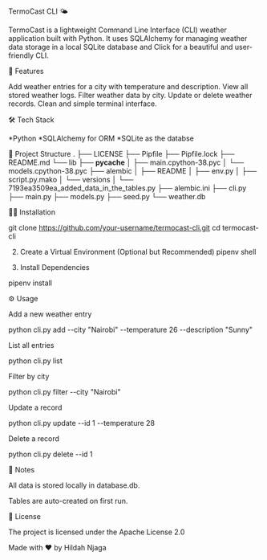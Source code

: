 TermoCast CLI 🌤

TermoCast is a lightweight Command Line Interface (CLI) weather application built with Python. It uses SQLAlchemy for managing weather data storage in a local SQLite database and Click for a beautiful and user-friendly CLI.


🚀 Features

 Add weather entries for a city with temperature and description.
 View all stored weather logs.
 Filter weather data by city.
 Update or delete weather records.
 Clean and simple terminal interface.



🛠 Tech Stack

 *Python
 *SQLAlchemy for ORM
 *SQLite as the databse




 📁 Project Structure
.
├── LICENSE
├── Pipfile
├── Pipfile.lock
├── README.md
└── lib
    ├── __pycache__
    │   ├── main.cpython-38.pyc
    │   └── models.cpython-38.pyc
    ├── alembic
    │   ├── README
    │   ├── env.py
    │   ├── script.py.mako
    │   └── versions
    │       └── 7193ea3509ea_added_data_in_the_tables.py
    ├── alembic.ini
    ├── cli.py
    ├── main.py
    ├── models.py
    ├── seed.py
    └── weather.db

 🧑‍💻 Installation



git clone https://github.com/your-username/termocast-cli.git
cd termocast-cli

2. Create a Virtual Environment (Optional but Recommended)
pipenv shell

3. Install Dependencies

pipenv install


⚙ Usage

Add a new weather entry

python cli.py add --city "Nairobi" --temperature 26 --description "Sunny"

List all entries

python cli.py list

Filter by city

python cli.py filter --city "Nairobi"

Update a record

python cli.py update --id 1 --temperature 28

Delete a record

python cli.py delete --id 1


📌 Notes

All data is stored locally in database.db.

Tables are auto-created on first run.




📝 License

The project is licensed under the Apache License 2.0



Made with ❤ by Hildah Njaga
